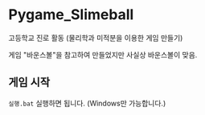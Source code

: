 # Pygame_Slimeball

고등학교 진로 활동 (물리학과 미적분을 이용한 게임 만들기)

게임 "바운스볼"을 참고하여 만들었지만 사실상 바운스볼이 맞음.

## 게임 시작

`실행.bat` 실행하면 됩니다. (Windows만 가능합니다.)
